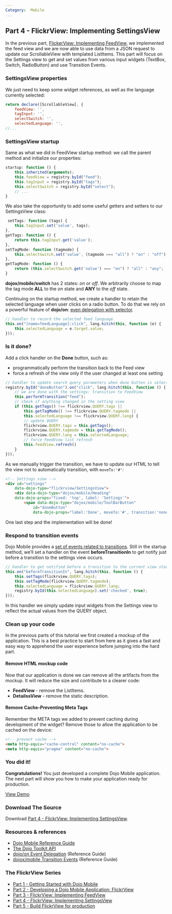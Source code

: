 ```yaml
---
Category:  Mobile
...
```


## Part 4 - FlickrView: Implementing SettingsView

In the previous part, [FlickerView: Implementing FeedView](../part3), we implemented the feed view and we are now
able to use data from a JSON request to update our ScrollableView with templated ListItems. This part will focus on the
Settings view to get and set values from various input widgets (TextBox, Switch, RadioButton) and use Transition Events.

### SettingsView properties

We just need to keep some widget references, as well as the language currently selected:

```js
return declare([ScrollableView], {
	feedView: '',
	tagInput: '',
	selectSwitch: '',
	selectedLanguage: '',
//...
```
### SettingsView startup

Same as what we did in FeedView startup method: we call the parent method and initialize our properties:

```js
startup: function () {
	this.inherited(arguments);
	this.feedView = registry.byId("feed");
	this.tagInput = registry.byId("tags");
	this.selectSwitch = registry.byId("select");
	// ...
}
```

We also take the opportunity to add some useful getters and setters to our SettingsView class:

```js
 setTags: function (tags) {
	this.tagInput.set('value', tags);
},
getTags: function () {
	return this.tagInput.get('value');
},
setTagMode: function (tagmode) {
	this.selectSwitch.set('value', (tagmode === "all") ? "on" : "off");
},
getTagMode: function () {
	return (this.selectSwitch.get('value') === "on") ? "all" : "any";
}
```

**dojox/mobile/switch** has 2 states: _on_ or _off_. We arbitrarily choose to map the tag mode **ALL** to the _on_
state and **ANY** to the _off_ state.

Continuing on the startup method, we create a handler to retain the selected language when user clicks on a
radio button. To do that we rely on a powerful feature of
**dojo/on**: [even delegation with selector](http://dojotoolkit.org/reference-guide/dojo/on.html#event-delegation).

```js
// handler to record the selected feed language
this.on("[name=feedLanguage]:click", lang.hitch(this, function (e) {
	this.selectedLanguage = e.target.value;
}));
```
### Is it done?

Add a click handler on the **Done** button, such as:

*   programmatically perform the transition back to the Feed view
*   force a refresh of the view only if the user changed at least one setting

```js
// handler to update search query parameters when done button is selected
registry.byId("doneButton").on("click", lang.hitch(this, function () {
	// we are done with the settings: transition to FeedView
	this.performTransition("feed");
	// check if anything changed in the setting view
	if (this.getTags() !== flickrview.QUERY.tags ||
		this.getTagMode() !== flickrview.QUERY.tagmode ||
		this.selectedLanguage !== flickrview.QUERY.lang) {
		// update QUERY
		flickrview.QUERY.tags = this.getTags();
		flickrview.QUERY.tagmode = this.getTagMode();
		flickrview.QUERY.lang = this.selectedLanguage;
		// force FeedView list refresh
		this.feedView.refresh()
	}
}));
```

As we manually trigger the transition, we have to update our HTML to tell the view not to automatically transition,
with `moveTo:'#'`:

```html
<!-- Settings view -->
<div id="settings"
	data-dojo-type="flickrview/SettingsView">
	<div data-dojo-type="dojox/mobile/Heading"
	data-dojo-props="fixed: 'top', label: 'Settings'">
		<span data-dojo-type="dojox/mobile/ToolBarButton"
			id="doneButton"
			data-dojo-props="label:'Done', moveTo:'#', transition:'none'" style="float:right;"></span>
```

One last step and the implementation will be done!

### Respond to transition events

Dojo Mobile provides a
[set of events related to transitions](http://dojotoolkit.org/reference-guide/dojox/mobile/transition-events.html).
Still in the startup method, we’ll set a handler on the event **beforeTransitionIn** to get notify just before a
transition to the settings view occurs.

```js
// handler to get notified before a transition to the current view starts
this.on("beforeTransitionIn", lang.hitch(this, function () {
	this.setTags(flickrview.QUERY.tags);
	this.setTagMode(flickrview.QUERY.tagmode);
	this.selectedLanguage = flickrview.QUERY.lang;
	registry.byId(this.selectedLanguage).set('checked', true);
}));
```

In this handler we simply update input widgets from the Settings view to reflect the actual values from the QUERY object.

### Clean up your code

In the previous parts of this tutorial we first created a mockup of the application. This is a best practice to start
from here as it gives a fast and easy way to apprehend the user experience before jumping into the hard part.

#### Remove HTML mockup code

Now that our application is done we can remove all the artifacts from the mockup. It will reduce the size and
contribute to a clearer code:

*   **FeedView** - remove the ListItems.
*   **DetailssView** - remove the static description.

#### Remove Cache-Preventing Meta Tags

Remember the META tags we added to prevent caching during development of the widget? Remove those to allow the
application to be cached on the device:

```html
<!-- prevent cache -->
<meta http-equiv="cache-control" content="no-cache">
<meta http-equiv="pragma" content="no-cache">
```

### You did it!

**Congratulations!** You just developed a complete Dojo Mobile application. The next part will show you how to make
your application ready for production.

[View Demo](demo/flickrview.html)

### Download The Source

Download [Part 4 - FlickrView: Implementing SettingsView](resources/DojoMobilePart4.zip).

### Resources & references

*   [Dojo Mobile Reference Guide](http://dojotoolkit.org/reference-guide/dojox/mobile.html)
*   [The Dojo Toolkit API](http://dojotoolkit.org/api)
*   [dojo/on Event Delegation](http://dojotoolkit.org/reference-guide/dojo/on.html#event-delegation) (Reference Guide)
*   [dojox/mobile Transition Events](http://dojotoolkit.org/reference-guide/dojox/mobile/transition-events.html) (Reference Guide)

### The FlickrView Series

* [Part 1 - Getting Started with Dojo Mobile](../part1/)
* [Part 2 - Developing a Dojo Mobile Application: FlickrView](../part2/)
* [Part 3 - FlickrView: Implementing FeedView](../part3/)
* [Part 4 - FlickrView: Implementing SettingsView](../part4/)
* [Part 5 - Build FlickrView for production](../part5/)